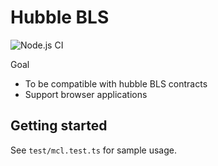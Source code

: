 # Hubble BLS

![Node.js CI](https://github.com/thehubbleproject/hubble-bls/workflows/Node.js%20CI/badge.svg?branch=master)

Goal

- To be compatible with hubble BLS contracts
- Support browser applications

## Getting started

See `test/mcl.test.ts` for sample usage.
